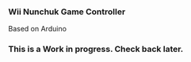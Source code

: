 ### Wii Nunchuk Game Controller

Based on Arduino

### This is a Work in progress. Check back later. 